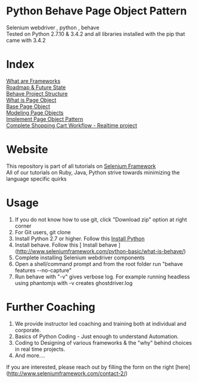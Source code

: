 # Python Behave Page Object Pattern
Selenium webdriver , python , behave  
Tested on Python 2.7.10 & 3.4.2 and all libraries installed with the pip that came with 3.4.2  

# Index  
[What are Frameworks](http://www.seleniumframework.com/python-frameworks/what-are-frameworks/)  
[Roadmap & Future State](http://www.seleniumframework.com/python-frameworks/road-map-and-future-state/)  
[Behave Project Structure](http://www.seleniumframework.com/python-frameworks/behave-project-structure/)  
[What is Page Object](http://www.seleniumframework.com/python-frameworks/what-is-page-object/)  
[Base Page Object](http://www.seleniumframework.com/python-frameworks/what-is-base-page/)  
[Modeling Page Objects](http://www.seleniumframework.com/python-frameworks/modeling-page-objects/)  
[Implement Page Object Pattern](http://www.seleniumframework.com/python-frameworks/implement-page-object-pattern/)  
[Complete Shopping Cart Workflow - Realtime project](http://www.seleniumframework.com/python-frameworks/complete-the-workflow/) 

# Website
This repository is part of all tutorials on [ Selenium Framework ](http://www.seleniumframework.com)  
All of our tutorials on Ruby, Java, Python strive towards minimizing the language specific quirks  

# Usage  
1. If you do not know how to use git, click "Download zip" option at right corner  
2. For Git users, git clone  
3. Install Python 2.7 or higher. Follow this [ Install Python ](http://www.seleniumframework.com/python-basic/what-is-python/)  
4. Install behave. Follow this [ Install behave ] (http://www.seleniumframework.com/python-basic/what-is-behave/) 
5. Complete installing Selenium webdriver components
6. Open a shell/command prompt and from the root folder run "behave features --no-capture"  
7. Run behave with "-v" gives verbose log. For example running headless using phantomjs with -v creates ghostdriver.log
   
# Further Coaching  
1. We provide instructor led coaching and training both at individual and corporate. 
2. Basics of Python Coding - Just enough to understand Automation. 
3. Coding to Designing of various frameworks & the "why" behind choices in real time projects. 
4. And more....  

If you are interested, please reach out by filling the form on the right [here] (http://www.seleniumframework.com/contact-2/)

